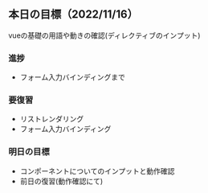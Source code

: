 ## 本日の目標（2022/11/16）
vueの基礎の用語や動きの確認(ディレクティブのインプット)
### 進捗
 - フォーム入力バインディングまで
### 要復習
 - リストレンダリング
 - フォーム入力バインディング
### 明日の目標
 - コンポーネントについてのインプットと動作確認
 - 前日の復習(動作確認にて)
